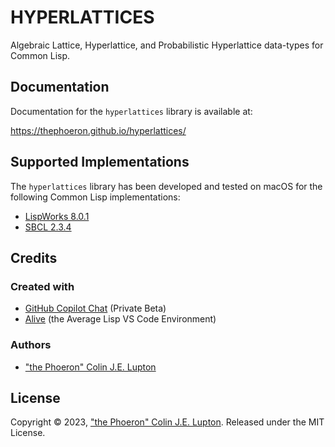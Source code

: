 # HYPERLATTICES

Algebraic Lattice, Hyperlattice, and Probabilistic Hyperlattice data-types for Common Lisp.

## Documentation

Documentation for the `hyperlattices` library is available at:

https://thephoeron.github.io/hyperlattices/

## Supported Implementations

The `hyperlattices` library has been developed and tested on macOS for the following Common Lisp implementations:

- [LispWorks 8.0.1](https://www.lispworks.com/)
- [SBCL 2.3.4](https://www.sbcl.org/)

## Credits

### Created with

- [GitHub Copilot Chat][GitHubCopilotX] (Private Beta)
- [Alive][AliveExtension] (the Average Lisp VS Code Environment)

### Authors

- ["the Phoeron" Colin J.E. Lupton][@thephoeron]

## License

Copyright &copy; 2023, ["the Phoeron" Colin J.E. Lupton][@thephoeron]. Released under the MIT License.

[GitHubCopilotX]: https://github.com/features/preview/copilot-x
[@thephoeron]: https://github.com/thephoeron
[AliveExtension]: https://marketplace.visualstudio.com/items?itemName=rheller.alive
